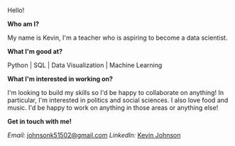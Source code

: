 Hello!



**Who am I?**

My name is Kevin, I'm a teacher who is aspiring to become a data scientist.



**What I'm good at?**

Python | SQL | Data Visualization | Machine Learning



**What I'm interested in working on?**

I'm looking to build my skills so I'd be happy to collaborate on anything! 
In particular, I'm interested in politics and social sciences. I also love food and music.
I'd be happy to work on anything in those areas or anything else!



**Get in touch with me!**

*Email:* johnsonk51502@gmail.com
*LinkedIn:* [Kevin Johnson](https://www.linkedin.com/in/kevin-johnson-56373820a/)

<!---
johnsonk5/johnsonk5 is a ✨ special ✨ repository because its `README.md` (this file) appears on your GitHub profile.
You can click the Preview link to take a look at your changes.
--->
